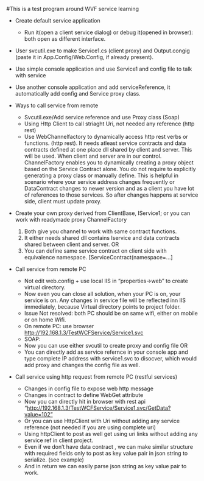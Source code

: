 #This is a test program around WVF service learning 
- Create default service application
	 - Run it(open a client service dialog) or debug it(opened in browser):  both open as different interface.
 - User svcutil.exe to make Service1.cs (client proxy) and Output.congig (paste it in App.Config/Web.Config, if already present).
 - Use simple console application and use Service1 and config file to talk with service
 - Use another console application and add serviceReference, it automatically add config and Service proxy class.
 - Ways to call service from remote
	- Svcutil.exe/Add service reference and use Proxy class (Soap)
	- Using Http Client to call striaght Uri, not needed any reference (http rest)
	- Use WebChannelfactory to dynamically access http rest verbs or functions. (http rest). It needs atleast service contracts and data contracts defined at one place dll shared by client and server. This will be used. When client and server are in our control. ChannelFactory enables you to dynamically creating a proxy object based on the Service Contract alone. You do not require to explicitly generating a proxy class or manually define. This is helpful in scenario where your service address changes frequently or DataContract changes to newer version and as a client you have lot of references to those services. So after changes happens at service side, client must update proxy.
 - Create your own proxy derived from ClientBase<IService1>, IService1; or you can work with readymade proxy ChannelFactory<IService1>
	1. Both give you channel to work with same contract functions.
	2. It either needs shared dll contains Iservice and data contracts shared between client and server. OR
	3. You can define same service contract on client side with equivalence namespace. [ServiceContract(namespace=...]
	
 - Call service from remote PC
 	- Not edit web.config + use local IIS in “properties->web” to create virtual directory.
 	- Now even you can close all solution, when your PC is on, your service is on. Any changes in service file will be reflected inn IIS immediately, because Virtual directory points to project folder.
 	-  Issue Not resolved: both PC should be on same wifi, either on mobile or on home Wifi.
 	-  On remote PC: use browser http://192.168.1.3/TestWCFService/Service1.svc
 	-  SOAP:
 	- Now you can use either svcutil to create proxy and config file OR
 	- You can directly add as service refernce in your console app and type complete IP address with service1.svc to disocver, which would add proxy and changes the config file as well.
 - Call service using http request from remote PC (restful services)
	- Changes in config file to expose web http message
	- Changes in contract to define WebGet attribute
	- Now you can directly hit in browser with rest api “http://192.168.1.3/TestWCFService/Service1.svc/GetData?value=102”
	- Or you can use HttpClient with Uri without adding any service reference (not needed if you are using complete uri)
	- Using httpClient to post as well get using uri links without adding any service ref in client project.
	- Even if we don’t have data contract , we can make similar structure with required fields only to post as key value pair in json string to serialize. (see example)
	- And in return we can easily parse json string as key value pair to work.
